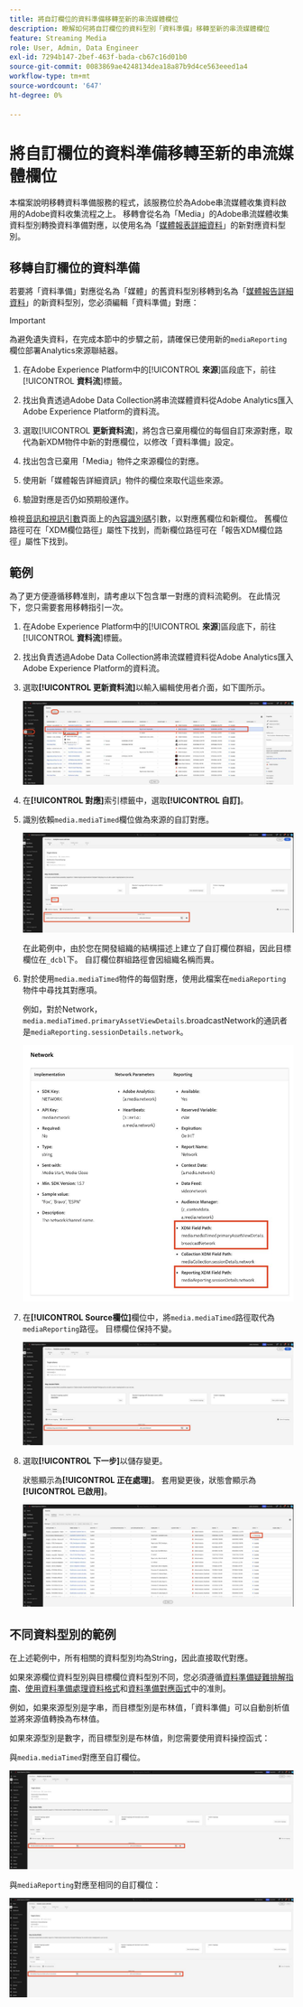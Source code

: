 ```yaml
---
title: 將自訂欄位的資料準備移轉至新的串流媒體欄位
description: 瞭解如何將自訂欄位的資料型別「資料準備」移轉至新的串流媒體欄位
feature: Streaming Media
role: User, Admin, Data Engineer
exl-id: 7294b147-2bef-463f-bada-cb67c16d01b0
source-git-commit: 0083869ae4248134dea18a87b9d4ce563eeed1a4
workflow-type: tm+mt
source-wordcount: '647'
ht-degree: 0%

---
```


# 將自訂欄位的資料準備移轉至新的串流媒體欄位

本檔案說明移轉資料準備服務的程式，該服務位於為Adobe串流媒體收集資料啟用的Adobe資料收集流程之上。 移轉會從名為「Media」的Adobe串流媒體收集資料型別轉換資料準備對應，以使用名為「[媒體報表詳細資料](https://experienceleague.adobe.com/zh-hant/docs/experience-platform/xdm/data-types/media-reporting-details)」的新對應資料型別。

## 移轉自訂欄位的資料準備

若要將「資料準備」對應從名為「媒體」的舊資料型別移轉到名為「[媒體報告詳細資料](https://experienceleague.adobe.com/zh-hant/docs/experience-platform/xdm/data-types/media-reporting-details)」的新資料型別，您必須編輯「資料準備」對應：

>[!IMPORTANT]
>
>為避免遺失資料，在完成本節中的步驟之前，請確保已使用新的`mediaReporting`欄位部署Analytics來源聯結器。

1. 在Adobe Experience Platform中的&#x200B;[!UICONTROL **來源**]&#x200B;區段底下，前往&#x200B;[!UICONTROL **資料流**]&#x200B;標籤。

1. 找出負責透過Adobe Data Collection將串流媒體資料從Adobe Analytics匯入Adobe Experience Platform的資料流。

1. 選取&#x200B;[!UICONTROL **更新資料流**]，將包含已棄用欄位的每個自訂來源對應，取代為新XDM物件中新的對應欄位，以修改「資料準備」設定。

1. 找出包含已棄用「Media」物件之來源欄位的對應。

1. 使用新「媒體報告詳細資訊」物件的欄位來取代這些來源。

1. 驗證對應是否仍如預期般運作。

檢視[音訊和視訊引數](https://experienceleague.adobe.com/zh-hant/docs/media-analytics/using/implementation/variables/audio-video-parameters#content-id)頁面上的[內容識別碼](https://experienceleague.adobe.com/zh-hant/docs/media-analytics/using/implementation/variables/audio-video-parameters)引數，以對應舊欄位和新欄位。 舊欄位路徑可在「XDM欄位路徑」屬性下找到，而新欄位路徑可在「報告XDM欄位路徑」屬性下找到。

## 範例

為了更方便遵循移轉准則，請考慮以下包含單一對應的資料流範例。 在此情況下，您只需要套用移轉指引一次。

1. 在Adobe Experience Platform中的&#x200B;[!UICONTROL **來源**]&#x200B;區段底下，前往&#x200B;[!UICONTROL **資料流**]&#x200B;標籤。

1. 找出負責透過Adobe Data Collection將串流媒體資料從Adobe Analytics匯入Adobe Experience Platform的資料流。

1. 選取&#x200B;**[!UICONTROL 更新資料流]**&#x200B;以輸入編輯使用者介面，如下圖所示。

   ![AEP資料流](assets/aep-dataflow.jpeg)

1. 在&#x200B;**[!UICONTROL 對應]**&#x200B;索引標籤中，選取&#x200B;**[!UICONTROL 自訂]**。

1. 識別依賴`media.mediaTimed`欄位做為來源的自訂對應。

   ![AEP資料流繼續](assets/aep-dataflow2.jpeg)

   在此範例中，由於您在開發組織的結構描述上建立了自訂欄位群組，因此目標欄位在`_dcbl`下。 自訂欄位群組路徑會因組織名稱而異。

1. 對於使用`media.mediaTimed`物件的每個對應，使用此檔案在`mediaReporting`物件中尋找其對應項。

   例如，對於Network，`media.mediaTimed.primaryAssetViewDetails`.broadcastNetwork的通訊者是`mediaReporting.sessionDetails.network`。

   ![已更新XDM欄位路徑](assets/xdm-field-path-old-and-new.jpeg)

1. 在&#x200B;**[!UICONTROL Source欄位]**&#x200B;欄位中，將`media.mediaTimed`路徑取代為`mediaReporting`路徑。 目標欄位保持不變。

   ![AEP資料流繼續](assets/aep-dataflow3.jpeg)

1. 選取&#x200B;**[!UICONTROL 下一步]**&#x200B;以儲存變更。

   狀態顯示為&#x200B;**[!UICONTROL 正在處理]**。 套用變更後，狀態會顯示為&#x200B;**[!UICONTROL 已啟用]**。

   ![AEP資料流繼續](assets/aep-dataflow5.jpeg)

## 不同資料型別的範例

在上述範例中，所有相關的資料型別均為String，因此直接取代對應。

如果來源欄位資料型別與目標欄位資料型別不同，您必須遵循[資料準備疑難排解指南](https://experienceleague.adobe.com/zh-hant/docs/experience-platform/data-prep/troubleshooting-guide)、[使用資料準備處理資料格式](https://experienceleague.adobe.com/zh-hant/docs/experience-platform/data-prep/data-handling)和[資料準備對應函式](https://experienceleague.adobe.com/zh-hant/docs/experience-platform/data-prep/data-handling)中的准則。

例如，如果來源型別是字串，而目標型別是布林值，「資料準備」可以自動剖析值並將來源值轉換為布林值。

如果來源型別是數字，而目標型別是布林值，則您需要使用資料操控函式：

與`media.mediaTimed`對應至自訂欄位。

![AEP資料流繼續](assets/aep-dataflow6.jpeg)

與`mediaReporting`對應至相同的自訂欄位：

![AEP資料流繼續](assets/aep-dataflow7.jpeg)
